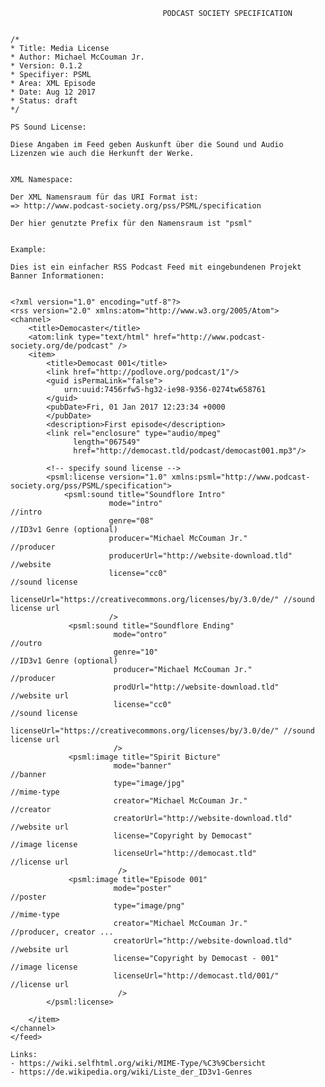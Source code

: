                                       PODCAST SOCIETY SPECIFICATION
                                      
                                      
    /*
    * Title: Media License
    * Author: Michael McCouman Jr.
    * Version: 0.1.2
    * Specifiyer: PSML
    * Area: XML Episode
    * Date: Aug 12 2017
    * Status: draft
    */                                  

    PS Sound License:

    Diese Angaben im Feed geben Auskunft über die Sound und Audio 
    Lizenzen wie auch die Herkunft der Werke. 


    XML Namespace:

    Der XML Namensraum für das URI Format ist:
    => http://www.podcast-society.org/pss/PSML/specification

    Der hier genutzte Prefix für den Namensraum ist "psml"


    Example:
    
    Dies ist ein einfacher RSS Podcast Feed mit eingebundenen Projekt Banner Informationen:


    <?xml version="1.0" encoding="utf-8"?>
    <rss version="2.0" xmlns:atom="http://www.w3.org/2005/Atom">
    <channel>
        <title>Democaster</title>
        <atom:link type="text/html" href="http://www.podcast-society.org/de/podcast" />
        <item>
            <title>Democast 001</title>
            <link href="http://podlove.org/podcast/1"/>
            <guid isPermaLink="false">
                urn:uuid:7456rfw5-hg32-ie98-9356-0274tw658761
            </guid>
            <pubDate>Fri, 01 Jan 2017 12:23:34 +0000
            </pubDate>
            <description>First episode</description>
            <link rel="enclosure" type="audio/mpeg"
                  length="067549"
                  href="http://democast.tld/podcast/democast001.mp3"/>
            
            <!-- specify sound license -->
            <psml:license version="1.0" xmlns:psml="http://www.podcast-society.org/pss/PSML/specification">
                <psml:sound title="Soundflore Intro"
                          mode="intro"                                //intro
                          genre="08"                                  //ID3v1 Genre (optional)
                          producer="Michael McCouman Jr."             //producer
                          producerUrl="http://website-download.tld"   //website
                          license="cc0"                               //sound license
                          licenseUrl="https://creativecommons.org/licenses/by/3.0/de/" //sound license url
                          />
                 <psml:sound title="Soundflore Ending"
                           mode="ontro"                                //outro
                           genre="10"                                  //ID3v1 Genre (optional)
                           producer="Michael McCouman Jr."             //producer
                           prodUrl="http://website-download.tld"       //website url
                           license="cc0"                               //sound license
                           licenseUrl="https://creativecommons.org/licenses/by/3.0/de/" //sound license url
                           />
                 <psml:image title="Spirit Bicture"
                           mode="banner"                               //banner
                           type="image/jpg"                            //mime-type
                           creator="Michael McCouman Jr."              //creator
                           creatorUrl="http://website-download.tld"    //website url
                           license="Copyright by Democast"             //image license
                           licenseUrl="http://democast.tld"            //license url
                            />
                 <psml:image title="Episode 001"
                           mode="poster"                               //poster
                           type="image/png"                            //mime-type
                           creator="Michael McCouman Jr."              //producer, creator ...
                           creatorUrl="http://website-download.tld"    //website url
                           license="Copyright by Democast - 001"       //image license
                           licenseUrl="http://democast.tld/001/"       //license url
                            />
            </psml:license>
        
        </item>
    </channel>
    </feed>

    Links:
    - https://wiki.selfhtml.org/wiki/MIME-Type/%C3%9Cbersicht
    - https://de.wikipedia.org/wiki/Liste_der_ID3v1-Genres
